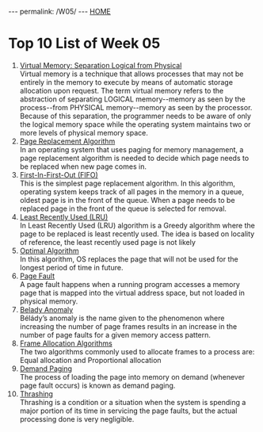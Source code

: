 --- permalink: /W05/ --- [HOME](../) <br>
# Top 10 List of Week 05
1. [Virtual Memory: Separation Logical from Physical](http://denninginstitute.com/modules/vm/green/defn.html)<br>Virtual memory is a technique that allows processes that may not be entirely in the memory to execute by means of automatic storage allocation upon request. The term virtual memory refers to the abstraction of separating LOGICAL memory--memory as seen by the process--from PHYSICAL memory--memory as seen by the processor. Because of this separation, the programmer needs to be aware of only the logical memory space while the operating system maintains two or more levels of physical memory space. 
2. [Page Replacement Algorithm](https://www.geeksforgeeks.org/page-replacement-algorithms-in-operating-systems/)<br> In an operating system that uses paging for memory management, a page replacement algorithm is needed to decide which page needs to be replaced when new page comes in.
3. [First-In-First-Out (FIFO)](https://www.geeksforgeeks.org/program-page-replacement-algorithms-set-2-fifo/)<br> This is the simplest page replacement algorithm. In this algorithm, operating system keeps track of all pages in the memory in a queue, oldest page is in the front of the queue. When a page needs to be replaced page in the front of the queue is selected for removal. 
4. [Least Recently Used (LRU)](https://www.geeksforgeeks.org/program-for-least-recently-used-lru-page-replacement-algorithm/)<br> In Least Recently Used (LRU) algorithm is a Greedy algorithm where the page to be replaced is least recently used. The idea is based on locality of reference, the least recently used page is not likely
5. [Optimal Algorithm](https://www.geeksforgeeks.org/optimal-page-replacement-algorithm/)<br> In this algorithm, OS replaces the page that will not be used for the longest period of time in future. 
6. [Page Fault](https://www.geeksforgeeks.org/page-replacement-algorithms-in-operating-systems/)<br> A page fault happens when a running program accesses a memory page that is mapped into the virtual address space, but not loaded in physical memory.
7. [Belady Anomaly](https://www.geeksforgeeks.org/beladys-anomaly-in-page-replacement-algorithms/)<br> Bélády’s anomaly is the name given to the phenomenon where increasing the number of page frames results in an increase in the number of page faults for a given memory access pattern. 
8. [Frame Allocation Algorithms](https://www.geeksforgeeks.org/operating-system-allocation-frames/)<br>The two algorithms commonly used to allocate frames to a process are: Equal allocation and Proportional allocation
9. [Demand Paging](https://www.geeksforgeeks.org/virtual-memory-in-operating-system/)<br> The process of loading the page into memory on demand (whenever page fault occurs) is known as demand paging. 
10. [Thrashing](https://www.geeksforgeeks.org/techniques-to-handle-thrashing/)<br>Thrashing is a condition or a situation when the system is spending a major portion of its time in servicing the page faults, but the actual processing done is very negligible.
